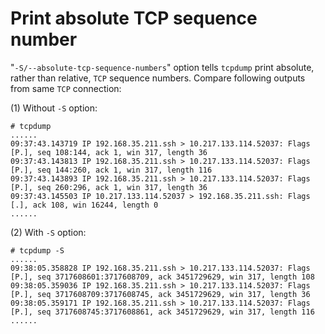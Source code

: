 # Print absolute TCP sequence number

"`-S/--absolute-tcp-sequence-numbers`" option tells `tcpdump` print absolute, rather than relative, `TCP` sequence numbers. Compare following outputs from same `TCP` connection:  

(1) Without `-S` option:  

	# tcpdump 
	......
	09:37:43.143719 IP 192.168.35.211.ssh > 10.217.133.114.52037: Flags [P.], seq 108:144, ack 1, win 317, length 36
	09:37:43.143813 IP 192.168.35.211.ssh > 10.217.133.114.52037: Flags [P.], seq 144:260, ack 1, win 317, length 116
	09:37:43.143893 IP 192.168.35.211.ssh > 10.217.133.114.52037: Flags [P.], seq 260:296, ack 1, win 317, length 36
	09:37:43.145503 IP 10.217.133.114.52037 > 192.168.35.211.ssh: Flags [.], ack 108, win 16244, length 0
	......

(2) With `-S` option:  

	# tcpdump -S
	......
	09:38:05.358828 IP 192.168.35.211.ssh > 10.217.133.114.52037: Flags [P.], seq 3717608601:3717608709, ack 3451729629, win 317, length 108
	09:38:05.359036 IP 192.168.35.211.ssh > 10.217.133.114.52037: Flags [P.], seq 3717608709:3717608745, ack 3451729629, win 317, length 36
	09:38:05.359171 IP 192.168.35.211.ssh > 10.217.133.114.52037: Flags [P.], seq 3717608745:3717608861, ack 3451729629, win 317, length 116
	......
